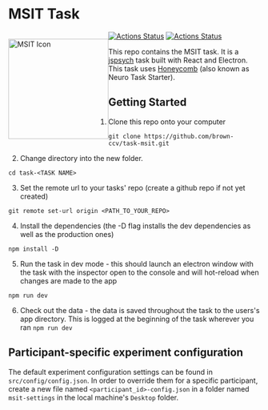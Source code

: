 # MSIT Task

<p style="float: left">
  <img src="msit.svg" width="200" alt="MSIT Icon"/>
</p>

[![Actions Status](https://github.com/brown-ccv/task-msit/workflows/Test%2C%20Build%2C%20and%20Package/badge.svg)](https://github.com/brown-ccv/task-msit/actions)
[![Actions Status](https://github.com/brown-ccv/task-msit/workflows/Build%20at%20home%20version%20%28Windows%29/badge.svg)](https://github.com/brown-ccv/task-msit/actions)

This repo contains the MSIT task. It is a [jspsych](https://www.jspsych.org/) task built with React and Electron. This
task uses [Honeycomb](https://brown-ccv.github.io/honeycomb-docs/) (also known as Neuro Task Starter).

## Getting Started

1. Clone this repo onto your computer

```
git clone https://github.com/brown-ccv/task-msit.git
```

2. Change directory into the new folder.

```
cd task-<TASK NAME>
```

3. Set the remote url to your tasks' repo (create a github repo if not yet created)

```
git remote set-url origin <PATH_TO_YOUR_REPO>
```

4. Install the dependencies (the -D flag installs the dev dependencies as well as the production ones)

```
npm install -D
```

5. Run the task in dev mode - this should launch an electron window with the task with the inspector open to the console
   and will hot-reload when changes are made to the app

```
npm run dev
```

6. Check out the data - the data is saved throughout the task to the users's app directory. This is logged at the
   beginning of the task wherever you ran `npm run dev`

## Participant-specific experiment configuration

The default experiment configuration settings can be found in `src/config/config.json`. In order to override them for a
specific participant, create a new file named `<participant_id>-config.json` in a folder named `msit-settings` in the
local machine's `Desktop` folder.